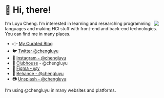 # 👋 Hi, there!

<img src="https://github-readme-stats.mrdulin.vercel.app/api?username=chengluyu&show_icons=true" align="right" />

I’m Luyu Cheng. I’m interested in learning and researching programming languages and making HCI stuff with front-end and back-end technologies. You can find me in many places.

- 👉 [My Curated Blog](https://luyu.blog/)
- 🐦 [Twitter @chengluyu](https://twitter.com/chengluyu/)
- 📱 [Instagram - @chengluyu](https://www.instagram.com/chengluyu/)
- 🎤 [Clubhouse](https://www.joinclubhouse.com) - @chengluyu
- 🎨 [Figma - @v](https://figma.com/@v)
- 🌅 [Behance - @chengluyu](https://www.behance.net/chengluyu)
- 📷 [Unsplash - @chengluyu](https://unsplash.com/@chengluyu)

I’m using @chengluyu in many websites and platforms.
